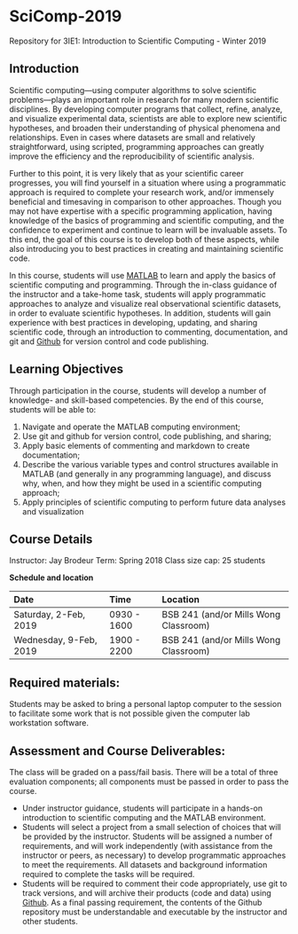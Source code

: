 # SciComp-2019
Repository for 3IE1: Introduction to Scientific Computing - Winter 2019

## Introduction

Scientific computing—using computer algorithms to solve scientific problems—plays an important role in research for many modern scientific disciplines. By developing computer programs that collect, refine, analyze, and visualize experimental data, scientists are able to explore new scientific hypotheses, and broaden their understanding of physical phenomena and relationships. Even in cases where datasets are small and relatively straightforward, using scripted, programming approaches can greatly improve the efficiency and the reproducibility of scientific analysis. 

Further to this point, it is very likely that as your scientific career progresses, you will find yourself in a situation where using a programmatic approach is required to complete your research work, and/or immensely beneficial and timesaving in comparison to other approaches. Though you may not have expertise with a specific programming application, having knowledge of the basics of programming and scientific computing, and the confidence to experiment and continue to learn will be invaluable assets.  To this end, the goal of this course is to develop both of these aspects, while also introducing you to best practices in creating and maintaining scientific code. 

In this course, students will use [MATLAB](https://www.mathworks.com/products/matlab.html) to learn and apply the basics of scientific computing and programming. Through the in-class guidance of the instructor and a take-home task, students will apply programmatic approaches to analyze and visualize real observational scientific datasets, in order to evaluate scientific hypotheses. In addition, students will gain experience with best practices in developing, updating, and sharing scientific code, through an introduction to commenting, documentation, and git and [Github](https://github.com) for version control and code publishing.

## Learning Objectives
Through participation in the course, students will develop a number of knowledge- and skill-based competencies. By the end of this course, students will be able to:

1. Navigate and operate the MATLAB computing environment;
2. Use git and github for version control, code publishing, and sharing;
3. Apply basic elements of commenting and markdown to create documentation;
4. Describe the various variable types and control structures available in MATLAB (and generally in any programming language), and discuss why, when, and how they might be used in a scientific computing approach;
5. Apply principles of scientific computing to perform future data analyses and visualization

## Course Details
Instructor: Jay Brodeur
Term: Spring 2018
Class size cap: 25 students

**Schedule and location**

| Date | Time | Location |
|:----|:-----|:----|
|Saturday, 2-Feb, 2019 | 0930 - 1600 | BSB 241 (and/or Mills Wong Classroom)|
|Wednesday, 9-Feb, 2019 | 1900 - 2200 | BSB 241 (and/or Mills Wong Classroom)|

## Required materials: 
Students may be asked to bring a personal laptop computer to the session to facilitate some work that is not possible given the computer lab workstation software. 

## Assessment and Course Deliverables:
The class will be graded on a pass/fail basis.  There will be a total of three evaluation components; all components must be passed in order to pass the course.  
- Under instructor guidance, students will participate in a hands-on introduction to scientific computing and the MATLAB environment.
- Students will select a project from a small selection of choices that will be provided by the instructor. Students will be assigned a number of requirements, and will work independently (with assistance from the instructor or peers, as necessary) to develop programmatic approaches to meet the requirements. All datasets and background information required to complete the tasks will be required. 
- Students will be required to comment their code appropriately, use git to track versions, and will archive their products (code and data) using [Github](https://github.com/). As a final passing requirement, the contents of the Github repository must be understandable and executable by the instructor and other students.
